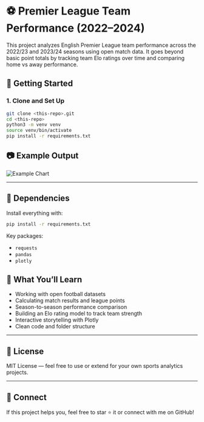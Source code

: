 # ⚽ Premier League Team Performance (2022–2024)

This project analyzes English Premier League team performance across the 2022/23 and 2023/24 seasons using open match data. It goes beyond basic point totals by tracking team Elo ratings over time and comparing home vs away performance.


## 🚀 Getting Started

### 1. Clone and Set Up

```bash
git clone <this-repo>.git
cd <this-repo>
python3 -m venv venv
source venv/bin/activate
pip install -r requirements.txt
```


## 📷 Example Output

![Example Chart](assets/example_output.png)

---

## 🔧 Dependencies

Install everything with:

```bash
pip install -r requirements.txt
```

Key packages:

* `requests`
* `pandas`
* `plotly`


## 🧠 What You’ll Learn

* Working with open football datasets
* Calculating match results and league points
* Season-to-season performance comparison
* Building an Elo rating model to track team strength
* Interactive storytelling with Plotly
* Clean code and folder structure

---

## 🪪 License

MIT License — feel free to use or extend for your own sports analytics projects.

---

## 🙌 Connect

If this project helps you, feel free to star ⭐ it or connect with me on GitHub!
